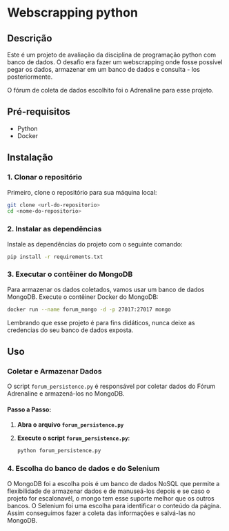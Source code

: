 # Webscrapping python

## Descrição

Este é um projeto de avaliação da disciplina de programação python com banco de dados. O desafio era fazer um webscrapping onde fosse possível pegar os dados, armazenar em um banco de dados e consulta - los posteriormente.

O fórum de coleta de dados escolhito foi o Adrenaline para esse projeto.

## Pré-requisitos

- Python
- Docker

## Instalação

### 1. Clonar o repositório

Primeiro, clone o repositório para sua máquina local:

```bash
git clone <url-do-repositorio>
cd <nome-do-repositorio>
```

### 2. Instalar as dependências

Instale as dependências do projeto com o seguinte comando:

```bash
pip install -r requirements.txt
```

### 3. Executar o contêiner do MongoDB

Para armazenar os dados coletados, vamos usar um banco de dados MongoDB. 
Execute o contêiner Docker do MongoDB:

```bash
docker run --name forum_mongo -d -p 27017:27017 mongo
```

Lembrando que esse projeto é para fins didáticos, nunca deixe as credencias do seu banco de dados exposta.

## Uso

### Coletar e Armazenar Dados

O script `forum_persistence.py` é responsável por coletar dados do Fórum Adrenaline e armazená-los no MongoDB.

#### Passo a Passo:

1. **Abra o arquivo `forum_persistence.py`**

2. **Execute o script `forum_persistence.py`**:
    ```bash
    python forum_persistence.py
    ```

### 4. Escolha do banco de dados e do Selenium


O MongoDB foi a escolha pois é um banco de dados NoSQL que permite a flexibilidade de armazenar dados e de manuseá-los depois e se caso o projeto for escalonavél, o mongo tem esse suporte melhor que os outros bancos.
O Selenium foi uma escolha para identificar o conteúdo da página. Assim conseguimos fazer a coleta das informações e salvá-las no MongoDB.
